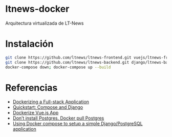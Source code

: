 # ltnews-docker
Arquitectura virtualizada de LT-News

# Instalación

```bash
git clone https://github.com/ltnews/ltnews-frontend.git vuejs/ltnews-frontend
git clone https://github.com/ltnews/ltnews-backend.git django/ltnews-backend
docker-compose down; docker-compose up --build
```

# Referencias
- [Dockerizing a Full-stack Application](https://medium.com/@matthew.rosendin/dockerizing-a-full-stack-application-89a7d69e11e9)
- [Quickstart: Compose and Django](https://docs.docker.com/compose/django/)
- [Dockerize Vue.js App](https://vuejs.org/v2/cookbook/dockerize-vuejs-app.html)
- [Don’t install Postgres. Docker pull Postgres](https://hackernoon.com/dont-install-postgres-docker-pull-postgres-bee20e200198)
- [Using Docker compose to setup a simple Django/PostgreSQL application](https://medium.com/@michealjroberts/using-docker-compose-to-setup-a-simple-django-postgresql-application-46cb22521286)